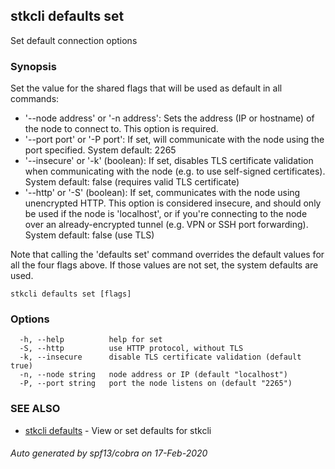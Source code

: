 ## stkcli defaults set

Set default connection options

### Synopsis

Set the value for the shared flags that will be used as default in all commands:

- '--node address' or '-n address':
  Sets the address (IP or hostname) of the node to connect to.
  This option is required.
- '--port port' or '-P port':
  If set, will communicate with the node using the port specified.
  System default: 2265
- '--insecure' or '-k' (boolean):
  If set, disables TLS certificate validation when communicating with the node (e.g. to use self-signed certificates).
  System default: false (requires valid TLS certificate)
- '--http' or '-S' (boolean):
  If set, communicates with the node using unencrypted HTTP.
  This option is considered insecure, and should only be used if the node is 'localhost', or if you're connecting to the node over an already-encrypted tunnel (e.g. VPN or SSH port forwarding).
  System default: false (use TLS)

Note that calling the 'defaults set' command overrides the default values for all the four flags above. If those values are not set, the system defaults are used. 


```
stkcli defaults set [flags]
```

### Options

```
  -h, --help          help for set
  -S, --http          use HTTP protocol, without TLS
  -k, --insecure      disable TLS certificate validation (default true)
  -n, --node string   node address or IP (default "localhost")
  -P, --port string   port the node listens on (default "2265")
```

### SEE ALSO

* [stkcli defaults](stkcli_defaults.md)	 - View or set defaults for stkcli

###### Auto generated by spf13/cobra on 17-Feb-2020
